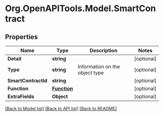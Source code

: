 
# Org.OpenAPITools.Model.SmartContract

## Properties

Name | Type | Description | Notes
------------ | ------------- | ------------- | -------------
**Detail** | **string** |  | [optional] 
**Type** | **string** | Information on the object type | [optional] 
**SmartContractId** | **string** |  | [optional] 
**Function** | [**Function**](Function.md) |  | [optional] 
**ExtraFields** | **Object** |  | [optional] 

[[Back to Model list]](../README.md#documentation-for-models)
[[Back to API list]](../README.md#documentation-for-api-endpoints)
[[Back to README]](../README.md)

